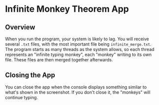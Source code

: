 # Infinite Monkey Theorem App

## Overview

When you run the program, your system is likely to lag. You will receive several `.txt` files, with the most important file being `infinite_merge.txt`. The program starts as many threads as the system allows, so each thread represents an "infinite typing monkey", each "monkey" writing to its own file. These files are then merged together afterwards.

## Closing the App

You can close the app when the console displays something similar to what's shown in the screenshot. If you don't close it, the "monkeys" will continue typing.
